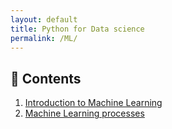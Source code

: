 ```yaml
---
layout: default
title: Python for Data science
permalink: /ML/
---
```

## 📝 Contents
1. [Introduction to Machine Learning](IntroML.md)
2. [Machine Learning processes](prepocessing.md)
